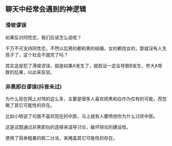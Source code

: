 ## 聊天中经常会遇到的神逻辑

### 滑坡谬误

如果反对同性恋，我们应该怎么说呢？

千万不可支持同性恋，不然以后男的都和男的结婚，女的都找女的，那就没有人生孩子了，这个社会不就完了吗？

其实这是犯了滑坡谬误，就是如果A发生了，就假设一定会导致B发生，夸大A导致的后果，以此来反驳。

### 非黑即白谬误(抖音未过)

为什么现在网上对骂的这么多，主要是很多人喜欢把黑和白作为仅有的可能，而忽略了其它可能性的存在。

比如小明说了句我不喜欢现在的中医，马上就有人要喷他你为什么讨厌中医。

这是试图通过非黑即白的选择来误导讨论，破坏辩论的建设性。

使用了简单粗暴的假二分法，来掩盖其它可能性的存在。





